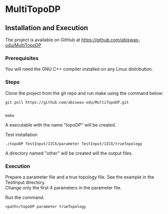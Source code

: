 # MultiTopoDP

## Installation and Execution 

The project is available on GitHub at https://github.com/abiswas-odu/MultiTopoDP

### Prerequisites 

You will need the GNU C++ compiler installed on any Linux distribution.
 
### Steps

Clone the project from the git repo and run make using the command below:


	git pull https://github.com/abiswas-odu/MultiTopoDP.git
	
	
	make
	
	
A executable with the name "topoDP" will be created.


Test installation

 
	./topoDP TestInput/1ICX/parameter TestInput/1ICX/trueTopology
	
	
A directory named "other" will be created will the output files.

### Execution

Prepare a parameter file and a true topology file. See the example in the TestInput directory.  
Change only the first 4 parameters in the parameter file. 



Run the command:


	<path>/topoDP parameter trueTopology
	
	
